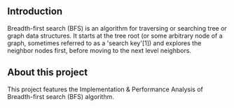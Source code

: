 ## Introduction
Breadth-first search (BFS) is an algorithm for traversing or searching tree or graph data structures. It starts at the tree root (or some arbitrary node of a graph, sometimes referred to as a 'search key'[1]) and explores the neighbor nodes first, before moving to the next level neighbors.


## About this project
This project features the Implementation & Performance Analysis of Breadth-first search (BFS) algorithm.
